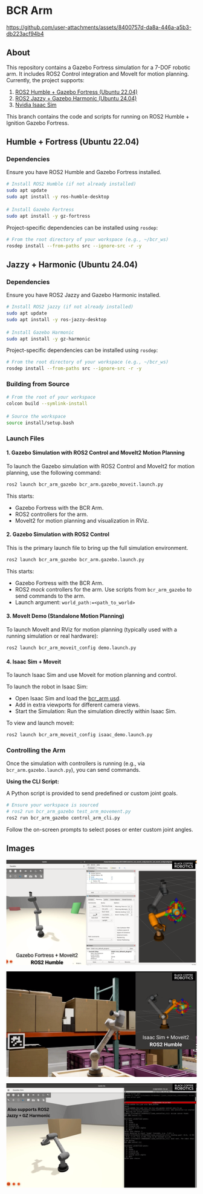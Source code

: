 # BCR Arm


https://github.com/user-attachments/assets/8400757d-da8a-446a-a5b3-db223acf94b4


## About

This repository contains a Gazebo Fortress simulation for a 7-DOF robotic arm. It includes ROS2 Control integration and MoveIt for motion planning. Currently, the project supports:

1.  [ROS2 Humble + Gazebo Fortress (Ubuntu 22.04)](#humble--fortress-ubuntu-2204)
2. [ROS2 Jazzy + Gazebo Harmonic (Ubuntu 24.04)](#jazzy--harmonic-ubuntu-2404)
3.  [Nvidia Isaac Sim](#4-isaac-sim--moveit)


This branch contains the code and scripts for running on ROS2 Humble + Ignition Gazebo Fortress.

## Humble + Fortress (Ubuntu 22.04)

### Dependencies

Ensure you have ROS2 Humble and Gazebo Fortress installed.

```bash
# Install ROS2 Humble (if not already installed)
sudo apt update
sudo apt install -y ros-humble-desktop

# Install Gazebo Fortress
sudo apt install -y gz-fortress
```

Project-specific dependencies can be installed using `rosdep`:
```bash
# From the root directory of your workspace (e.g., ~/bcr_ws)
rosdep install --from-paths src --ignore-src -r -y
```

## Jazzy + Harmonic (Ubuntu 24.04)

### Dependencies

Ensure you have ROS2 Jazzy and Gazebo Harmonic installed.

```bash
# Install ROS2 jazzy (if not already installed)
sudo apt update
sudo apt install -y ros-jazzy-desktop

# Install Gazebo Harmonic
sudo apt install -y gz-harmonic
```

Project-specific dependencies can be installed using `rosdep`:
```bash
# From the root directory of your workspace (e.g., ~/bcr_ws)
rosdep install --from-paths src --ignore-src -r -y
```

### Building from Source

```bash
# From the root of your workspace
colcon build --symlink-install

# Source the workspace
source install/setup.bash
```

### Launch Files

#### 1. Gazebo Simulation with ROS2 Control and MoveIt2 Motion Planning
To launch the Gazebo simulation with ROS2 Control and MoveIt2 for motion planning, use the following command:
```bash
ros2 launch bcr_arm_gazebo bcr_arm.gazebo_moveit.launch.py
```
This starts:
*   Gazebo Fortress with the BCR Arm.
*   ROS2 controllers for the arm.
*   MoveIt2 for motion planning and visualization in RViz.

#### 2. Gazebo Simulation with ROS2 Control

This is the primary launch file to bring up the full simulation environment.
```bash
ros2 launch bcr_arm_gazebo bcr_arm.gazebo.launch.py
```
This starts:
-   Gazebo Fortress with the BCR Arm.
-   ROS2 *mock* controllers for the arm. Use scripts from `bcr_arm_gazebo` to send commands to the arm.
-   Launch argument: `world_path:=<path_to_world>`

#### 3. MoveIt Demo (Standalone Motion Planning)

To launch MoveIt and RViz for motion planning (typically used with a running simulation or real hardware):
```bash
ros2 launch bcr_arm_moveit_config demo.launch.py
```

#### 4. Isaac Sim + Moveit 

To launch Isaac Sim and use Moveit for motion planning and control.

To launch the robot in Isaac Sim:

- Open Isaac Sim and load the [bcr_arm usd](isaacsim/bcr_arm_scene.usd).
- Add in extra viewports for different camera views.
- Start the Simulation: Run the simulation directly within Isaac Sim.

To view and launch moveit:

```bash
ros2 launch bcr_arm_moveit_config isaac_demo.launch.py
```

### Controlling the Arm

Once the simulation with controllers is running (e.g., via `bcr_arm.gazebo.launch.py`), you can send commands.

**Using the CLI Script:**

A Python script is provided to send predefined or custom joint goals.
```bash
# Ensure your workspace is sourced
# ros2 run bcr_arm_gazebo test_arm_movement.py
ros2 run bcr_arm_gazebo control_arm_cli.py
```
Follow the on-screen prompts to select poses or enter custom joint angles.


## Images

![Gazebo BCR Arm simulation with Moveit2](images/gz_img1.png)

![Isaac Sim BCR Arm simulation with Moveit2](images/isaac_img2.png)

![Jazzy BCR Arm simulation](images/jazzy_img3.png)
